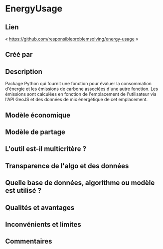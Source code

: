 # EnergyUsage

## Lien

« https://github.com/responsibleproblemsolving/energy-usage »

## Créé par



## Description

Package Python qui fournit une fonction pour évaluer la consommation d'énergie et les émissions de carbone associées d'une autre fonction.
Les émissions sont calculées en fonction de l'emplacement de l'utilisateur via l'API GeoJS et des données de mix énergétique de cet emplacement.

## Modèle économique



## Modèle de partage



## L'outil est-il multicritère ?



## Transparence de l'algo et des données



## Quelle base de données, algorithme ou modèle est utilisé ?



## Qualités et avantages



## Inconvénients et limites



## Commentaires



